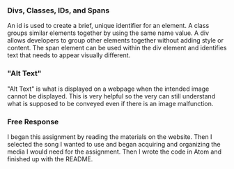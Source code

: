 ### Divs, Classes, IDs, and Spans
An id is used to create a brief, unique identifier for an element. A class groups similar elements together by using the same name value. A div allows developers to group other elements together without adding style or content. The span element can be used within the div element and identifies text that needs to appear visually different.

### "Alt Text"
"Alt Text" is what is displayed on a webpage when the intended image cannot be displayed. This is very helpful so the very can still understand what is supposed to be conveyed even if there is an image malfunction.

### Free Response
I began this assignment by reading the materials on the website. Then I selected the song I wanted to use and began acquiring and organizing the media I would need for the assignment. Then I wrote the code in Atom and finished up with the README. 
